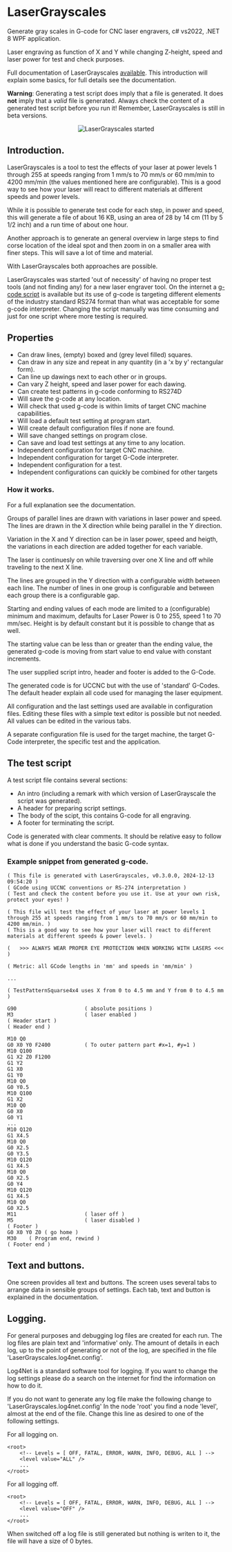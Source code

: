 # LaserGrayscales


Generate gray scales in G-code for CNC laser engravers, c# vs2022, .NET 8 WPF application.

Laser engraving as function of X and Y while changing Z-height, speed and laser power for test and check purposes.

Full documentation of LaserGrayscales [available]({LaserGrayscales.pdf). This introduction will explain some basics, for full details see the documentation.

**Warning**: Generating a test script does imply that a file is generated. It does **not** imply that a _valid_ file is generated. Always check the content of a generated test script before you run it! Remember, LaserGrayscales is still in beta versions.

<p align="center">
  <img alt="LaserGrayscales started" src=".\source\images\Grayscales-v0.1.3.png">
</p>


## Introduction.

LaserGrayscales is a tool to test the effects of your laser at power levels 1 through 255 at speeds ranging from 1 mm/s to 70 mm/s or 60 mm/min to 4200 mm/min (the values mentioned here are configurable). This is a good way to see how your laser will react to different materials at different speeds and power levels.

While it is possible to generate test code for each step, in power and speed, this will generate a file of about 16 KB, using an area of 28 by 14 cm (11 by 5 1/2 inch) and a run time of about one hour.

Another approach is to generate an general overview in large steps to find corse location of the ideal spot and then zoom in on a smaller area with finer steps. This will save a lot of time and material.

With LaserGrayscales both approaches are possible.

LaserGrayscales was started 'out of necessity' of having no proper test tools (and not finding any) for a new laser engraver tool. On the internet a [g-code script](https://www.thingiverse.com/thing:3349071) is available but its use of g-code is targeting different elements of the industry standard RS274 format than what was acceptable for some g-code interpreter. Changing the script manually was time consuming and just for one script where more testing is required.


## Properties

* Can draw lines, (empty) boxed and (grey level filled) squares.
* Can draw in any size and repeat in any quantity (in a 'x by y' rectangular form).
* Can line up dawings next to each other or in groups.
* Can vary Z height, speed and laser power for each dawing.
* Can create test patterns in g-code conforming to RS274D
* Will save the g-code at any location.
* Will check that used g-code is within limits of target CNC machine capabilities.
* Will load a default test setting at program start.
* Will create default configuration files if none are found.
* Will save changed settings on program close.
* Can save and load test settings at any time to any location.
* Independent configuration for target CNC machine.
* Independent configuration for target G-Code interpreter.
* Independent configuration for a test.
* Independent configurations can quickly be combined for other targets 


### How it works.

For a full explanation see the documentation.

Groups of parallel lines are drawn with variations in laser power and speed. The lines are drawn in the X direction while being parallel in the Y direction.

Variation in the X and Y direction can be in laser power, speed and heigth, the variations in each direction are added together for each variable.

The laser is continuesly on while traversing over one X line and off while traveling to the next X line.

The lines are grouped in the Y direction with a configurable width between each line. The number of lines in one group is configurable and between each group there is a configurable gap.

Starting and ending values of each mode are limited to a (configurable) minimum and maximum, defaults for Laser Power is 0 to 255, speed 1 to 70 mm/sec. Height is by default constant but it is possible to change that as well.

The starting value can be less than or greater than the ending value, the generated g-code is moving from start value to end value with constant increments.

The user supplied script intro, header and footer is added to the G-Code.

The generated code is for UCCNC but with the use of 'standard' G-Codes. The default header explain all code used for managing the laser equipment.

All configuration and the last settings used are available in configuration files. Editing these files with a simple text editor is possible but not needed. All values can be edited in the various tabs.

A separate configuration file is used for the target machine, the target G-Code interpreter, the specific test and the application.


## The test script

A test script file contains several sections:
 - An intro (including a remark with which version of LaserGrayscale the script was generated).
 - A header for preparing script settings.
 - The body of the scipt, this contains G-code for all engraving.
 - A footer for terminating the script.

Code is generated with clear comments. It should be relative easy to follow what is done if you understand the basic G-code syntax.

### Example snippet from generated g-code.
```
( This file is generated with LaserGrayscales, v0.3.0.0, 2024-12-13 09:54:20 )
( GCode using UCCNC conventions or RS-274 interpretation )
( Test and check the content before you use it. Use at your own risk, protect your eyes! )

( This file will test the effect of your laser at power levels 1 through 255 at speeds ranging from 1 mm/s to 70 mm/s or 60 mm/min to 4200 mm/min. )
( This is a good way to see how your laser will react to different materials at different speeds & power levels. )

(   >>> ALWAYS WEAR PROPER EYE PROTECTION WHEN WORKING WITH LASERS <<<   )

( Metric: all GCode lengths in 'mm' and speeds in 'mm/min' )

...

( TestPatternSquarse4x4 uses X from 0 to 4.5 mm and Y from 0 to 4.5 mm )

G90                      ( absolute positions )
M3                       ( laser enabled )
( Header start )
( Header end )

M10 Q0
G0 X0 Y0 F2400           ( To outer pattern part #x=1, #y=1 )
M10 Q100
G1 X2 Z0 F1200
G1 Y2
G1 X0
G1 Y0
M10 Q0
G0 Y0.5
M10 Q100
G1 X2
M10 Q0
G0 X0
G0 Y1
...
M10 Q120
G1 X4.5
M10 Q0
G0 X2.5
G0 Y3.5
M10 Q120
G1 X4.5
M10 Q0
G0 X2.5
G0 Y4
M10 Q120
G1 X4.5
M10 Q0
G0 X2.5
M11                      ( laser off )
M5                       ( laser disabled )
( Footer )
G0 X0 Y0 Z0 ( go home )
M30    ( Program end, rewind )
( Footer end )
```


## Text and buttons.

One screen provides all text and buttons. The screen uses several tabs to arrange data in sensible groups of settings. Each tab, text and button is explained in the documentation.


## Logging.
For general purposes and debugging log files are created for each run. The log files are plain text and 'informative' only. The amount of details in each log, up to the point of generating or not of the log, are specified in the file 'LaserGrayscales.log4net.config'.

Log4Net is a standard software tool for logging. If you want to change the log settings please do a search on the internet for find the information on how to do it.

If you do not want to generate any log file make the following change to 'LaserGrayscales.log4net.config' In the node 'root' you find a node 'level', almost at the end of the file. Change this line as desired to one of the following settings.

For all logging on.
```
<root>
    <!-- Levels = [ OFF, FATAL, ERROR, WARN, INFO, DEBUG, ALL ] -->
    <level value="ALL" />
    ...
</root>
```


For all logging off.
```
<root>
    <!-- Levels = [ OFF, FATAL, ERROR, WARN, INFO, DEBUG, ALL ] -->
    <level value="OFF" />
    ...
</root>
```
When switched off a log file is still generated but nothing is writen to it, the file will have a size of 0 bytes.
